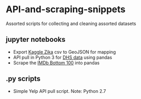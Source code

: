 # API-and-scraping-snippets
Assorted scripts for collecting and cleaning assorted datasets

## jupyter notebooks
+ Export [Kaggle Zika](https://www.kaggle.com/jldelda/ae-aegypti-and-ae-albopictus-occurrences) csv to GeoJSON for mapping  
+ API pull in Python 3 for [DHS data](http://www.dhsprogram.com/) using pandas
+ Scrape the [IMDb Bottom 100](http://www.imdb.com/chart/bottom) into pandas

## .py scripts
+ Simple Yelp API pull script. Note: Python 2.7
